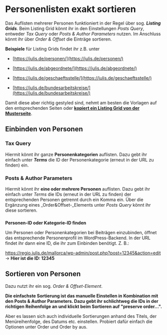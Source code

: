 ﻿# Personenlisten exakt sortieren

Das Auflisten mehrerer Personen funktioniert in der Regel über sog. _**Listing Grids**_. Beim Listing Grid könnt ihr in den Einstellungen _Posts Query_, entweder _Tax Query_ oder _Posts & Author Parameters_ nutzen. Im Anschluss könnt ihr über _Order & Offset_ die Einträge sortieren.

**Beispiele** für Listing Grids findet ihr z.B. unter

-   [https://julis.de/personen/](https://julis.de/personen/)
    
-   [https://julis.de/abgeordnete/](https://julis.de/abgeordnete/)
    
-   [https://julis.de/geschaeftsstelle/](https://julis.de/geschaeftsstelle/)
    
-   [https://julis.de/bundesarbeitskreise/](https://julis.de/bundesarbeitskreise/)
    

Damit diese aber richtig gestyled sind, nehmt am besten die Vorlagen auf den entsprechenden Seiten oder [**kopiert ein Listing Grid von der Musterseite**](https://docs.julis.de/regiosystem/inhalte-und-konfiguration/neue-seite-anlegen-and-musterseite).

## Einbinden von Personen

### **Tax Query**

Hiermit könnt ihr ganze **Personenkategorien** auflisten. Dazu gebt ihr einfach unter _**Terms**_  die ID der Personenkategorie (erneut in der URL zu finden) ein.

### Posts & Author Parameters

Hiermit könnt ihr **eine oder mehrere Personen** auflisten. Dazu gebt ihr einfach unter _Terms_ die IDs (erneut in der URL zu finden) der entsprechenden Personen getrennt durch ein Komma ein. Über die Ergänzung eines _Order&Offset-_Elements unter _Posts Query_ könnt ihr diese sortieren.

### 

**Personen-ID oder Kategorie-ID finden**

Um Personen oder Personenkategorien bei Beiträgen einzubinden, öffnet das entsprechende Personenprofil im WordPress-Backend. In der URL findet ihr dann eine ID, die ihr zum Einbinden benötigt. Z. B.:

https://regio.julis.de/mallorca/wp-admin/post.php?post=12345&action=edit -> **Hier ist die ID: 12345**

## Sortieren von Personen

Dazu nutzt ihr ein sog. _Order & Offset-Element_.

**Die einfachste Sortierung ist das manuelle Einstellen in Kombination mit den Posts & Author Parameters. Dazu gebt ihr schlichtweg die IDs in der richtigen Reihenfolge an und klickt beim Sortieren auf "preserve order...".**

Aber es lassen sich auch individuelle Sortierungen anhand des Titels, der Menüreihenfolge, des Datums etc. einstellen. Probiert dafür einfach die Optionen unter Order und Order by aus.
